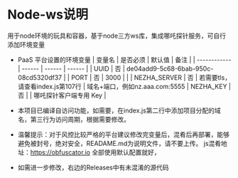 # Node-ws说明
用于node环境的玩具和容器，基于node三方ws库，集成哪吒探针服务，可自行添加环境变量
* PaaS 平台设置的环境变量
  | 变量名        | 是否必须 | 默认值 | 备注 |
  | ------------ | ------ | ------ | ------ |
  | UUID         | 否 | de04add9-5c68-6bab-950c-08cd5320df37 |
  | PORT         | 否 |  3000  |  |
  | NEZHA_SERVER | 否 | 若需要tls，请查看index.js第107行       | 域名+端口，例如nz.aaa.com:5555
  | NEZHA_KEY    | 否 |        | 哪吒探针客户端专用 Key |

* 本项目已编译自访问功能，如需要，在index.js第二行中添加项目分配的域名，第三行为访问周期，根据需要修改。
    
* 温馨提示：对于风控比较严格的平台建议修改完变量后，混肴后再部署，能够避免被封号，绝对安全，READAME.md为说明文件，请不要上传。
js混肴地址：https://obfuscator.io 全部使用默认配置就好，
* 如需进一步修改，右边的Releases中有未混淆的源代码
